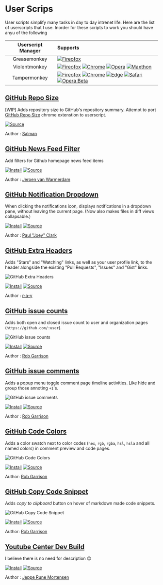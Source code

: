 # User Scrips

User scripts simplify many tasks in day to day intrenet life. Here are the list of userscripts that I use. Inorder for these scripts to work you should have anyu of the following

| Userscript Manager | Supports |
|:-----------------:|:-------|
| Greasemonkey      | [![Fireofox][firefox-logo]][gm-firefox] |
| Violentmonkey     | [![Fireofox][firefox-logo]][vm-firefox] [![Chrome][chrome-logo]][vm-chrome] [![Opera][opera-logo]][vm-opera] [![Maxthon][maxthon-logo]][vm-maxthon] |
| Tampermonkey      | [![Fireofox][firefox-logo]][tm-firefox] [![Chrome][chrome-logo]][tm-chrome] [![Edge][edge-logo]][tm-edge] [![Safari][safari-logo]][tm-safari] [![Opera Beta][opera-beta-logo]][tm-opera-beta] |

[chrome-logo]: https://raw.githubusercontent.com/alrra/browser-logos/master/src/chrome/chrome_24x24.png
[firefox-logo]: https://raw.githubusercontent.com/alrra/browser-logos/master/src/firefox/firefox_24x24.png
[edge-logo]: https://raw.githubusercontent.com/alrra/browser-logos/master/src/edge/edge_24x24.png
[safari-logo]: https://raw.githubusercontent.com/alrra/browser-logos/master/src/safari/safari_24x24.png
[opera-logo]: https://raw.githubusercontent.com/alrra/browser-logos/master/src/opera/opera_24x24.png
[maxthon-logo]: https://raw.githubusercontent.com/alrra/browser-logos/master/src/maxthon/maxthon_24x24.png
[opera-beta-logo]: https://raw.githubusercontent.com/alrra/browser-logos/master/src/opera-beta/opera-beta_24x24.png

[gm-firefox]: https://addons.mozilla.org/en-US/firefox/addon/greasemonkey/
[vm-firefox]: https://addons.mozilla.org/firefox/addon/violentmonkey
[vm-chrome]: https://chrome.google.com/webstore/detail/violentmonkey/jinjaccalgkegednnccohejagnlnfdag
[vm-opera]: https://github.com/violentmonkey/violentmonkey-oex
[vm-maxthon]: https://github.com/violentmonkey/violentmonkey-mx
[tm-firefox]: https://addons.mozilla.org/en-US/firefox/addon/tampermonkey/
[tm-chrome]: https://chrome.google.com/webstore/detail/dhdgffkkebhmkfjojejmpbldmpobfkfo
[tm-edge]: https://www.microsoft.com/store/apps/9NBLGGH5162S
[tm-safari]: https://safari.tampermonkey.net/tampermonkey.safariextz
[tm-opera-beta]: https://addons.opera.com/en/extensions/details/tampermonkey-beta/

## [GitHub Repo Size]

[WIP] Adds repository size to GitHub's repository summary. Attempt to port [GitHub Repo Size](https://github.com/harshjv/github-repo-sizehttps://github.com/harshjv/github-repo-size) chrome extenstion to userscript.

[![Source]](https://github.com/salmanulfarzy/userscripts/blob/master/GitHub_Repo_Size.user.js)

Author : [Salman]

## [GitHub News Feed Filter]

Add filters for Github homepage news feed items

[![Install]](https://github.com/jerone/UserScripts/raw/master/Github_News_Feed_Filter/Github_News_Feed_Filter.user.js)
[![Source]](https://github.com/jerone/UserScripts/blob/master/Github_News_Feed_Filter/Github_News_Feed_Filter.user.js)

Author : [Jeroen van Warmerdam]

## [GitHub Notification Dropdown]

When clicking the notifications icon, displays notifications in a dropdown pane, without leaving the current page.  (Now also makes files in diff views collapsable.)

[![Install]](https://openuserjs.org/install/joeytwiddle/Github_Notifications_Dropdown.user.js)
[![Source]](https://openuserjs.org/scripts/joeytwiddle/Github_Notifications_Dropdown/source)

Author : [Paul "Joey" Clark]

## [GitHub Extra Headers]

Adds "Stars" and "Watching" links, as well as your user profile link, to the header alongside the existing "Pull Requests", "Issues" and "Gist" links.

![GitHub Extra Headers](https://i.imgur.com/JPYYaRF.png)

[![Install]](https://greasyfork.org/scripts/3139-github-com-extra-header-links/code/Githubcom%20-%20Extra%20header%20links.user.js)
[![Source]](https://greasyfork.org/en/scripts/3139-github-com-extra-header-links/code)

Author : [r-a-y]

## [GitHub issue counts]

Adds both open and closed issue count to user and organization pages (`https://github.com/:user`).

![GitHub issue counts](https://cloud.githubusercontent.com/assets/136959/21301601/af93bbac-c574-11e6-88d4-691d66a04f21.gif)

[![Install]](https://raw.githubusercontent.com/Mottie/GitHub-userscripts/master/github-issue-counts.user.js)
[![Source]](https://github.com/Mottie/GitHub-userscripts/wiki/GitHub-issue-counts)

Author : [Rob Garrison]

## [GitHub issue comments]

Adds a popup menu toggle comment page timeline activities. Like hide and group those annoting `+1`'s.

![GitHub issue comments](https://cloud.githubusercontent.com/assets/136959/14270698/465e0108-fab6-11e5-9932-b7de2cbdc36d.gif)

[![Install]](https://raw.githubusercontent.com/Mottie/GitHub-userscripts/master/github-issue-comments.user.js)
[![Source]](https://github.com/Mottie/GitHub-userscripts/wiki/GitHub-issue-comments)

Author : [Rob Garrison]

## [GitHub Code Colors]

Adds a color swatch next to color codes (`hex`, `rgb`, `rgba`, `hsl`, `hsla` and all named colors) in comment preview and code pages.

![GitHub Code Colors](https://cloud.githubusercontent.com/assets/136959/13907921/ca60e732-eec6-11e5-8226-80364365ff05.gif)

[![Install]](https://raw.githubusercontent.com/Mottie/GitHub-userscripts/master/github-code-colors.user.js)
[![Source]](https://github.com/Mottie/GitHub-userscripts/blob/master/github-code-colors.user.js)

Author: [Rob Garrison]

## [GitHub Copy Code Snippet]

Adds _copy to clipboard_ button on hover of markdown made code snippets.

![GitHub Copy Code Snippet](https://user-images.githubusercontent.com/136959/34900403-59897efc-f7c5-11e7-8a38-57bec1295305.gif)

[![Install]](https://raw.githubusercontent.com/Mottie/GitHub-userscripts/master/github-copy-code-snippet.user.js)
[![Source]](https://github.com/Mottie/GitHub-userscripts/blob/master/github-copy-code-snippet.user.js)

Author: [Rob Garrison]

## [Youtube Center Dev Build]

I believe there is no need for description :wink:

[![Install]](https://github.com/YePpHa/YouTubeCenter/raw/master/dist/YouTubeCenter.user.js)
[![Source]](https://github.com/YePpHa/YouTubeCenter/wiki/Developer-Version)

Author : [Jeppe Rune Mortensen]

<!------------------------>
<!----------Links--------->
<!------------------------>

<!----------Scripts--------->
[GitHub issue comments]: https://github.com/Mottie/GitHub-userscripts/wiki/GitHub-issue-comments
[GitHub Repo Size]: https://github.com/salmanulfarzy/userscript
[GitHub News Feed Filter]: https://github.com/jerone/UserScripts/tree/master/Github_News_Feed_Filter
[GitHub Notification Dropdown]: https://openuserjs.org/scripts/joeytwiddle/Github_Notifications_Dropdown
[GitHub Extra Headers]: https://greasyfork.org/en/scripts/3139-github-com-extra-header-links
[GitHub issue counts]: https://github.com/Mottie/GitHub-userscripts/wiki/GitHub-issue-counts
[GitHub issue comments]: https://github.com/Mottie/GitHub-userscripts/wiki/GitHub-issue-comments
[GitHub Code Colors]: https://github.com/Mottie/GitHub-userscripts/wiki/GitHub-code-colors
[GitHub Copy Code Snippet]: https://github.com/Mottie/GitHub-userscripts/wiki/GitHub-copy-code-snippet
[Youtube Center Dev Build]: https://github.com/YePpHa/YouTubeCenter

<!----------Badges--------->
[Install]: https://img.shields.io/badge/-Install-brightgreen.svg
[Source]: https://img.shields.io/badge/-source-blue.svg

<!----------Authors--------->
[Salman]: https://github.com/salmanulfarzy
[Jeroen van Warmerdam]: https://github.com/jerone
[Paul "Joey" Clark]: https://github.com/joeytwiddle
[r-a-y]: https://greasyfork.org/en/users/3121-r-a-y
[Rob Garrison]: https://github.com/Mottie
[Jeppe Rune Mortensen]: https://github.com/YePpHa
